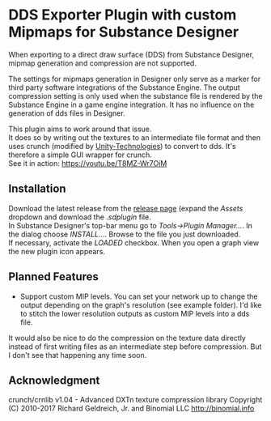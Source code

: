 # DDS Exporter Plugin with custom Mipmaps for Substance Designer

When exporting to a direct draw surface (DDS) from Substance Designer, mipmap generation and compression are not supported.

The settings for mipmaps generation in Designer only serve as a marker for third party software integrations of the Substance Engine.
The output compression setting is only used when the substance file is rendered by the Substance Engine in a game engine integration.
It has no influence on the generation of dds files in Designer. 

This plugin aims to work around that issue.  
It does so by writing out the textures to an intermediate file format and
then uses crunch (modified by [Unity-Technologies](https://github.com/Unity-Technologies/crunch/tree/unity)) to convert to dds. It's therefore a simple GUI wrapper for crunch.  
See it in action: https://youtu.be/T8MZ-Wr7OiM

## Installation
Download the latest release from the [release page](https://github.com/OlafHaag/substance-mipmaps-exporter/releases) (expand the *Assets* dropdown and download the *.sdplugin* file.  
In Substance Designer's top-bar menu go to *Tools->Plugin Manager...*. In the dialog choose *INSTALL...*. Browse to the file you just downloaded.  
If necessary, activate the *LOADED* checkbox. When you open a graph view the new plugin icon appears.

## Planned Features
- Support custom MIP levels. You can set your network up to change the output depending on the graph's resolution (see example folder).
I'd like to stitch the lower resolution outputs as custom MIP levels into a dds file.

It would also be nice to do the compression on the texture data directly instead of first writing files
as an intermediate step before compression. But I don't see that happening any time soon. 

## Acknowledgment 
crunch/crnlib v1.04 - Advanced DXTn texture compression library Copyright (C) 2010-2017 Richard Geldreich, Jr. and Binomial LLC http://binomial.info
